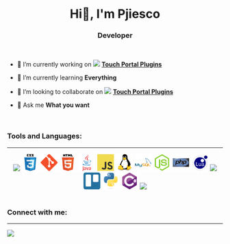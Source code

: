 <h1 align="center">Hi👋, I'm Pjiesco</h1>
<h3 align="center">Developer</h3>
<link rel="stylesheet" href="https://cdn.jsdelivr.net/gh/devicons/devicon@v2.8.2/devicon.min.css">

<br/>

- 🔭 I’m currently working on <!-- <img height="16" with="16" src="https://www.minecraft.net/etc.clientlibs/minecraft/clientlibs/main/resources/favicon.ico"> **Minecraft plugins**  and --><img src="https://www.touch-portal.com/press/icon/favicon.ico"> **[Touch Portal Plugins][TP_Website]**

- 🌱 I’m currently learning **Everything**

- 👯 I’m looking to collaborate on <img src="https://www.touch-portal.com/press/icon/favicon.ico"> **[Touch Portal Plugins][TP_Website]**

- 💬 Ask me **What you want**

<!-- - 📫 How to reach me **** -->

<br/>

<h3>Tools and Languages:</h3>
<hr/>

<div align="center" id="toolsAndLanguages">
    <!-- visual studio code -->
    <img height="40" with="40" src="https://secrethub.io/img/vs-code.svg">
    <!-- css -->
    <img src="icons/css3-original-wordmark.svg" alt="css3" width="40" height="40"/>
    <!-- git -->
    <img src="icons/git-original.svg" alt="git" width="40" height="40"/> 
    <!-- html -->
    <img src="icons/html5-original-wordmark.svg" alt="html5" width="40" height="40"/> 
    <!-- java -->
    <img src="icons/java-original-wordmark.svg" alt="java" width="40" height="40"/> 
    <!-- javascript -->
    <img src="icons/javascript-original.svg" alt="javascript" width="40" height="40"/> 
    <!-- linux -->
    <img src="icons/linux-original.svg" alt="linux" width="40" height="40"/> 
    <!-- mysql -->
    <img src="icons/mysql-original-wordmark.svg" alt="mysql" width="40" height="40"/> 
    <!-- nodejs -->
    <img src="icons/nodejs-original.svg" alt="nodejs" width="40" height="40"/> 
    <!-- php -->
    <img src="icons/php-original.svg" alt="php" width="40" height="40"/>
    <!-- lua -->
    <img height="40" with="40" src="https://raw.githubusercontent.com/github/explore/80688e429a7d4ef2fca1e82350fe8e3517d3494d/topics/lua/lua.png">
    <!-- intellij -->
    <img height="40" with="40" src="https://resources.jetbrains.com/storage/products/intellij-idea/img/meta/intellij-idea_logo_300x300.png">
    <!-- trello -->
    <img src="icons/trello-plain.svg" alt="trello" width="40" height="40"/>
    <!-- python -->
    <img src="icons/python-original.svg" alt="python" width="40" height="40"/>
    <!-- csharp -->
    <img src="icons/csharp-original.svg" alt="csharp" width="40" height="40"/> 
    <!-- visual studio -->
    <img height="40" with="40" src="https://vignette.wikia.nocookie.net/logopedia/images/6/62/Brand_Visual_Studio_Win_2019.svg/revision/latest/scale-to-width-down/340?cb=20191019024151">
</div>

<br/>

<h3>Connect with me:</h3>
<hr/>
<div align="left" id="Connect icons">
    <!-- twitter -->
    <a href="https://twitter.com/Pjiesco" target="_blank"><img src="https://simpleicons.org/icons/twitter.svg" height="40" with="40"></a>
</div>



[TP_Website]: https://www.touch-portal.com/
